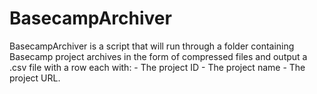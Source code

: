 # BasecampArchiver
BasecampArchiver is a script that will run through a folder containing Basecamp project archives in the form of compressed files and output a .csv file with a row each with: - The project ID - The project name - The project URL.
